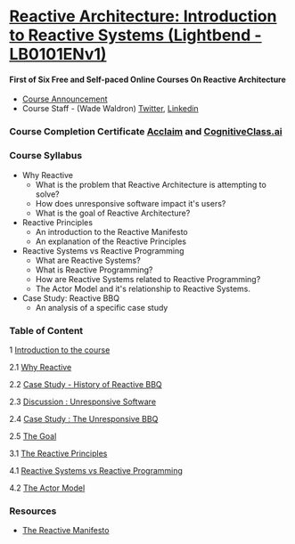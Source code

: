 # [Reactive Architecture: Introduction to Reactive Systems (Lightbend -  LB0101ENv1)](https://cognitiveclass.ai/courses/reactive-architecture-introduction/)

#### First of Six Free and Self-paced Online Courses On Reactive Architecture

- [Course Announcement](https://www.lightbend.com/blog/learn-reactive-architecture-for-free-at-your-own-pace)
- Course Staff - (Wade Waldron) [Twitter](https://twitter.com/wdwaldron), [Linkedin](https://www.linkedin.com/in/wade-waldron)

### Course Completion Certificate [Acclaim](https://www.youracclaim.com/badges/142c45b1-ab3b-42a3-b13d-05c37c44b9a1) and [CognitiveClass.ai](https://courses.cognitiveclass.ai/certificates/740f9ce9677f44f59f941e47d1638738)

### Course Syllabus

- Why Reactive
	- What is the problem that Reactive Architecture is attempting to solve?
	- How does unresponsive software impact it's users?
	- What is the goal of Reactive Architecture?
- Reactive Principles
	- An introduction to the Reactive Manifesto
	- An explanation of the Reactive Principles
- Reactive Systems vs Reactive Programming
	- What are Reactive Systems?
	- What is Reactive Programming?
	- How are Reactive Systems related to Reactive Programming?
	- The Actor Model and it's relationship to Reactive Systems.
- Case Study: Reactive BBQ
	- An analysis of a specific case study

### Table of Content

1 [Introduction to the course](https://github.com/AnanthaRajuC/Reactive-Architecture-Introduction-to-Reactive-Systems/blob/master/1%20Introduction%20to%20the%20course/Introduction.md)

2.1 [Why Reactive](https://github.com/AnanthaRajuC/Reactive-Architecture-Introduction-to-Reactive-Systems/blob/master/2%20Why%20Reactive/1%20Why%20Reactive.md)

2.2 [Case Study - History of Reactive BBQ](https://github.com/AnanthaRajuC/Reactive-Architecture-Introduction-to-Reactive-Systems/blob/master/2%20Why%20Reactive/2%20Case%20Study%20-%20History%20of%20Reactive%20BBQ.md)

2.3 [Discussion : Unresponsive Software](https://github.com/AnanthaRajuC/Reactive-Architecture-Introduction-to-Reactive-Systems/blob/master/2%20Why%20Reactive/3%20Discussion%20-%20Unresponsive%20Software.md)

2.4 [Case Study : The Unresponsive BBQ](https://github.com/AnanthaRajuC/Reactive-Architecture-Introduction-to-Reactive-Systems/blob/master/2%20Why%20Reactive/4%20Case%20Study%20-%20The%20Unresponsive%20BBQ.md)

2.5 [The Goal](https://github.com/AnanthaRajuC/Reactive-Architecture-Introduction-to-Reactive-Systems/blob/master/2%20Why%20Reactive/5%20The%20Goal.md)

3.1 [The Reactive Principles](https://github.com/AnanthaRajuC/Reactive-Architecture-Introduction-to-Reactive-Systems/blob/master/3%20The%20Reactive%20Principles/3.1%20The%20Reactive%20Principles.md)

4.1 [Reactive Systems vs Reactive Programming](https://github.com/AnanthaRajuC/Reactive-Architecture-Introduction-to-Reactive-Systems/blob/master/4%20Reactive%20Systems%20vs%20Reactive%20Programming/4.1%20Reactive%20Programming.md)

4.2 [The Actor Model](https://github.com/AnanthaRajuC/Reactive-Architecture-Introduction-to-Reactive-Systems/blob/master/4%20Reactive%20Systems%20vs%20Reactive%20Programming/4.2%20The%20Actor%20Model.md)

### Resources

- [The Reactive Manifesto](https://www.reactivemanifesto.org/)